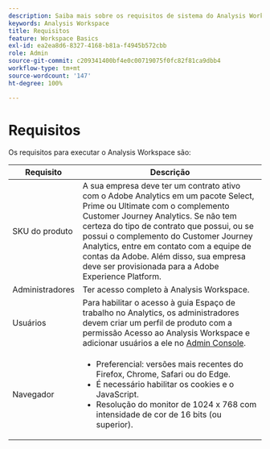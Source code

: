 ```yaml
---
description: Saiba mais sobre os requisitos de sistema do Analysis Workspace.
keywords: Analysis Workspace
title: Requisitos
feature: Workspace Basics
exl-id: ea2ea8d6-8327-4168-b81a-f4945b572cbb
role: Admin
source-git-commit: c209341400bf4e0c00719075f0fc82f81ca9dbb4
workflow-type: tm+mt
source-wordcount: '147'
ht-degree: 100%

---
```


# Requisitos

Os requisitos para executar o Analysis Workspace são:

| Requisito | Descrição |
|--- |--- |
| SKU do produto | A sua empresa deve ter um contrato ativo com o Adobe Analytics em um pacote Select, Prime ou Ultimate com o complemento Customer Journey Analytics. Se não tem certeza do tipo de contrato que possui, ou se possui o complemento do Customer Journey Analytics, entre em contato com a equipe de contas da Adobe. Além disso, sua empresa deve ser provisionada para a Adobe Experience Platform. |
| Administradores | Ter acesso completo à Analysis Workspace. |
| Usuários | Para habilitar o acesso à guia Espaço de trabalho no Analytics, os administradores devem criar um perfil de produto com a permissão Acesso ao Analysis Workspace e adicionar usuários a ele no [Admin Console](/help/technotes/access-control.md). |
| Navegador | <ul><li>Preferencial: versões mais recentes do Firefox, Chrome, Safari ou do Edge.</li><li>É necessário habilitar os cookies e o JavaScript.</li><li>Resolução do monitor de 1024 x 768 com intensidade de cor de 16 bits (ou superior).</li></ul> |
